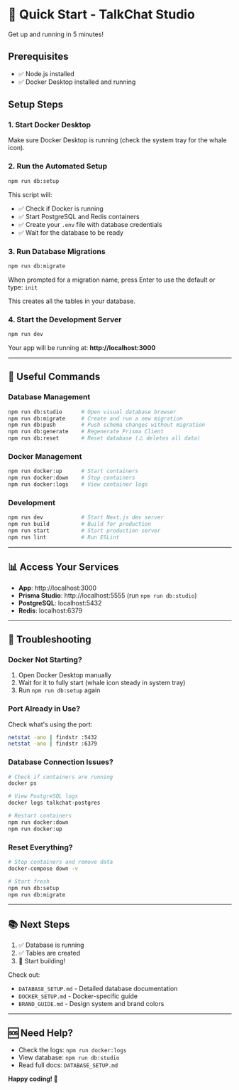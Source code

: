 # 🚀 Quick Start - TalkChat Studio

Get up and running in 5 minutes!

## Prerequisites

- ✅ Node.js installed
- ✅ Docker Desktop installed and running

## Setup Steps

### 1. Start Docker Desktop

Make sure Docker Desktop is running (check the system tray for the whale icon).

### 2. Run the Automated Setup

```bash
npm run db:setup
```

This script will:
- ✅ Check if Docker is running
- ✅ Start PostgreSQL and Redis containers
- ✅ Create your `.env` file with database credentials
- ✅ Wait for the database to be ready

### 3. Run Database Migrations

```bash
npm run db:migrate
```

When prompted for a migration name, press Enter to use the default or type: `init`

This creates all the tables in your database.

### 4. Start the Development Server

```bash
npm run dev
```

Your app will be running at: **http://localhost:3000**

---

## 🎯 Useful Commands

### Database Management
```bash
npm run db:studio      # Open visual database browser
npm run db:migrate     # Create and run a new migration
npm run db:push        # Push schema changes without migration
npm run db:generate    # Regenerate Prisma Client
npm run db:reset       # Reset database (⚠️ deletes all data)
```

### Docker Management
```bash
npm run docker:up      # Start containers
npm run docker:down    # Stop containers
npm run docker:logs    # View container logs
```

### Development
```bash
npm run dev            # Start Next.js dev server
npm run build          # Build for production
npm run start          # Start production server
npm run lint           # Run ESLint
```

---

## 📊 Access Your Services

- **App**: http://localhost:3000
- **Prisma Studio**: http://localhost:5555 (run `npm run db:studio`)
- **PostgreSQL**: localhost:5432
- **Redis**: localhost:6379

---

## 🔧 Troubleshooting

### Docker Not Starting?

1. Open Docker Desktop manually
2. Wait for it to fully start (whale icon steady in system tray)
3. Run `npm run db:setup` again

### Port Already in Use?

Check what's using the port:
```bash
netstat -ano | findstr :5432
netstat -ano | findstr :6379
```

### Database Connection Issues?

```bash
# Check if containers are running
docker ps

# View PostgreSQL logs
docker logs talkchat-postgres

# Restart containers
npm run docker:down
npm run docker:up
```

### Reset Everything?

```bash
# Stop containers and remove data
docker-compose down -v

# Start fresh
npm run db:setup
npm run db:migrate
```

---

## 📚 Next Steps

1. ✅ Database is running
2. ✅ Tables are created
3. 🚀 Start building!

Check out:
- `DATABASE_SETUP.md` - Detailed database documentation
- `DOCKER_SETUP.md` - Docker-specific guide
- `BRAND_GUIDE.md` - Design system and brand colors

---

## 🆘 Need Help?

- Check the logs: `npm run docker:logs`
- View database: `npm run db:studio`
- Read full docs: `DATABASE_SETUP.md`

**Happy coding! 🎉**
